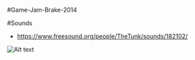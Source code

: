 #Game-Jam-Brake-2014 

#Sounds 

* https://www.freesound.org/people/TheTunk/sounds/182102/

![Alt text](http://full/path/to/img.jpg "Optional title")